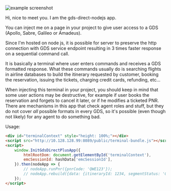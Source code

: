 ![example screenshot](https://gitlab.dyninno.net/client-management-system/gds-direct-nodejs/uploads/803cfa6f85ac4bb3115dfd457ffd85cd/image.png)

Hi, nice to meet you. I am the gds-direct-nodejs app.

You can inject me on a page in your project to give user access to a GDS (Apollo, Sabre, Galileo or Amadeus).

Since I'm hosted on node js, it is possible for server to preserve the http connection with GDS service endpoint resulting in 3 times faster response on a sequential command call.

It is basically a terminal where user enters commands and receives a GDS formatted response. What these commands usually do is searching flights in
airline databases to build the itinerary requested by customer, booking the reservation, issuing the tickets, charging credit cards, refunding, etc...

When injecting this terminal in your project, you should keep in mind that some user actions may be destructive, for example if user books the reservation and forgets to cancel it later, or if he modifies a ticketed PNR.
There are mechanisms in this app that check agent roles and stuff, but they do not cover _all_ possible formats in every GDS, so it's possible (even though not likely) for any agent to do something bad.

Usage:
```html
<div id="terminalContext" style="height: 100%;"></div>
<script src="http://10.128.128.99:8089/public/terminal-bundle.js"></script>
<script>
    window.InitGdsDirectPlusApp({
        htmlRootDom: document.getElementById('terminalContext'),
        emcSessionId: hashData['emcSessionId'],
    }).then(nodeApp => {
        // nodeApp.runPnr({pnrCode: 'QWE123'});
        // nodeApp.rebuild({data: {itineraryId: 1234, segmentStatus: 'GK'}});
    });
</script>
```
